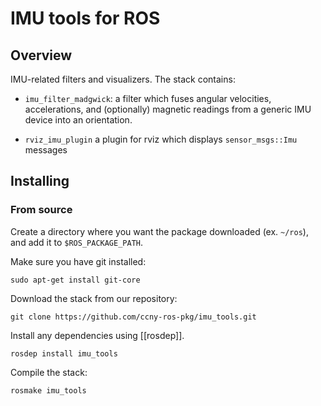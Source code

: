 IMU tools for ROS
===================================

Overview
-----------------------------------

IMU-related filters and visualizers. The stack contains:

 * `imu_filter_madgwick`: a filter which fuses angular velocities,
accelerations, and (optionally) magnetic readings from a generic IMU 
device into an orientation.

 * `rviz_imu_plugin` a plugin for rviz which displays `sensor_msgs::Imu`
messages

Installing
-----------------------------------

### From source ###

Create a directory where you want the package downloaded (ex. `~/ros`), 
and add it to `$ROS_PACKAGE_PATH`.

Make sure you have git installed:

    sudo apt-get install git-core

Download the stack from our repository:

    git clone https://github.com/ccny-ros-pkg/imu_tools.git

Install any dependencies using [[rosdep]].

    rosdep install imu_tools

Compile the stack:

    rosmake imu_tools

